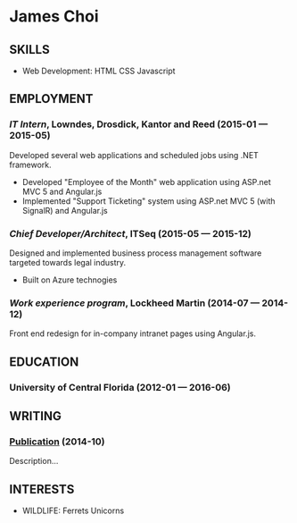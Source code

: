 James Choi
============






## SKILLS

  - Web Development: HTML CSS Javascript 

## EMPLOYMENT

### *IT Intern*, Lowndes, Drosdick, Kantor and Reed (2015-01 — 2015-05)

Developed several web applications and scheduled jobs using .NET framework.
  - Developed "Employee of the Month" web application using ASP.net MVC 5 and Angular.js
  - Implemented "Support Ticketing" system using ASP.net MVC 5 (with SignalR) and Angular.js

### *Chief Developer/Architect*, ITSeq (2015-05 — 2015-12)

Designed and implemented business process management software targeted towards legal industry.
  - Built on Azure technogies

### *Work experience program*, Lockheed Martin (2014-07 — 2014-12)

Front end redesign for in-company intranet pages using Angular.js.




## EDUCATION

### University of Central Florida (2012-01 — 2016-06)






## WRITING

### [Publication](http://publication.com) (2014-10)

Description...







## INTERESTS

- WILDLIFE: Ferrets Unicorns 


